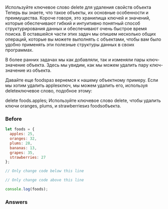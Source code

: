Используйте ключевое слово delete для удаления свойств объекта
Теперь вы знаете, что такое объекты, их основные особенности и преимущества. Короче говоря, это хранилища ключей и значений, которые обеспечивают гибкий и интуитивно понятный способ структурирования данных и обеспечивают очень быстрое время поиска. В оставшейся части этих задач мы опишем несколько общих операций, которые вы можете выполнять с объектами, чтобы вам было удобно применять эти полезные структуры данных в своих программах.

В более ранних задачах мы как добавляли, так и изменяли пары ключ-значение объекта. Здесь мы увидим, как мы можем удалить пару ключ-значение из объекта.

Давайте еще foodsраз вернемся к нашему объектному примеру. Если мы хотим удалить applesключ, мы можем удалить его, используя deleteключевое слово, подобное этому:

delete foods.apples;
Используйте ключевое слово delete, чтобы удалить ключи oranges, plums, и strawberriesиз foodsобъекта.

### Before
```javascript
let foods = {
  apples: 25,
  oranges: 32,
  plums: 28,
  bananas: 13,
  grapes: 35,
  strawberries: 27
};

// Only change code below this line

// Only change code above this line

console.log(foods);
```
### Answers
```javascript

```
